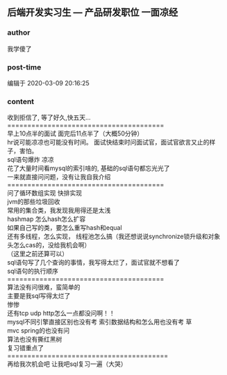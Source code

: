 ## 后端开发实习生 — 产品研发职位 一面凉经
### author 
我学傻了
### post-time 

编辑于  2020-03-09 20:16:25
### content 
<div class="post-topic-des nc-post-content">
 <div>
  收到拒信了, 等了好久,快五天...
 </div>
 <div>
  =======================================
 </div>
 <div>
  早上10点半的面试 面完后11点半了（大概50分钟）
 </div>
 <div>
  hr说可能凉凉也可能没有时间。 面试快结束时问面试官，面试官欲言又止的样子，害怕。
 </div>
 <div>
  sql语句爆炸 凉凉
 </div>
 <div>
  花了大量时间看mysql的索引啥的, 基础的sql语句都忘光光了
 </div>
 <div>
  一来就直接问问题，没有让我自我介绍
 </div>
 <div>
  =======================================
 </div>
 <div>
  问了循环数组实现 快排实现
 </div>
 <div>
  jvm的那些垃圾回收
 </div>
 <div>
  常用的集合类，我发现我用得还是太浅
 </div>
 <div>
  hashmap 怎么hash怎么扩容
 </div>
 <div>
  如果自己写的类，要怎么重写hash和equal
 </div>
 <div>
  还有多线程，怎么实现， 线程池怎么搞（我还想说说synchronize锁升级和对象头怎么cas的，没给我机会啊）
 </div>
 <div>
  （这里之前还算可以）
 </div>
 <div>
  <div>
   sql语句写了几个查询的事情，我写得太烂了，面试官就不想看了
  </div>
  <div>
   sql语句的执行顺序
  </div>
 </div>
 <div>
  =======================================
 </div>
 <div>
  算法没有问很难，蛮简单的
 </div>
 <div>
  主要是我sql写得太烂了
 </div>
 <div>
  惨惨
 </div>
 <div>
  还有tcp udp http怎么一点都没问啊！！
 </div>
 <div>
  mysql不同引擎直接区别也没有考 索引数据结构和怎么用也没有考 草
 </div>
 <div>
  mvc spring的也没有问
 </div>
 <div>
  算法也没有撕红黑树
 </div>
 <div>
  复习错重点了
 </div>
 <div>
  ========================================
 </div>
 <div>
  再给我次机会吧 让我吧sql复习一遍（大哭）
 </div>
</div>
